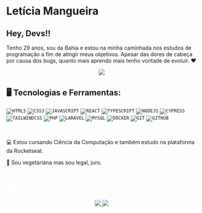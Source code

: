  <h1 align="left">Letícia Mangueira</h1>

 ## Hey, Devs!!

 Tenho 29 anos, sou da Bahia e estou na minha caminhada nos estudos de programação a fim de atingir meus objetivos. Apesar das dores de cabeça por causa dos bugs, quanto mais aprendo mais tenho vontade de evoluir. ❤

<p align="center">
  <img src="https://media.tenor.com/qc8QHhSMfngAAAAM/bepalzo-monkey.gif" width="350">
</p>


## 🖥️ Tecnologias e Ferramentas: 

<code><img width="40px" src="https://cdn.jsdelivr.net/gh/devicons/devicon/icons/html5/html5-original-wordmark.svg" title="HTML5"/></code>
<code><img width="40px" src="https://cdn.jsdelivr.net/gh/devicons/devicon/icons/css3/css3-original-wordmark.svg" title="CSS3"/></code>
<code><img width="40px" src="https://cdn.jsdelivr.net/gh/devicons/devicon/icons/javascript/javascript-original.svg" title="JAVASCRIPT"/></code>
<code><img width="40px" src="https://cdn.jsdelivr.net/gh/devicons/devicon/icons/react/react-original.svg" title="REACT"/></code>
<code><img width="40px" src="https://cdn.jsdelivr.net/gh/devicons/devicon/icons/typescript/typescript-original.svg" title="TYPESCRIPT"/></code>
<code><img width="40px" src="https://cdn.jsdelivr.net/gh/devicons/devicon/icons/nodejs/nodejs-original.svg" title="NODEJS"/></code>
<code><img width="40px" src="https://cdn.jsdelivr.net/gh/devicons/devicon@latest/icons/cypressio/cypressio-original.svg" title="CYPRESS"/></code>
<code><img width="40px" src="https://cdn.jsdelivr.net/gh/devicons/devicon@latest/icons/tailwindcss/tailwindcss-original.svg" title="TAILWINDCSS"/></code>
<code><img width="40px" src="https://cdn.jsdelivr.net/gh/devicons/devicon/icons/php/php-original.svg" title="PHP"/></code>
<code><img width="40px" src="https://cdn.jsdelivr.net/gh/devicons/devicon@latest/icons/laravel/laravel-original.svg" title="LARAVEL"/></code>
<code><img width="40px" src="https://cdn.jsdelivr.net/gh/devicons/devicon/icons/mysql/mysql-original.svg" title="MYSQL"/></code>
<code><img width="40px" src="https://cdn.jsdelivr.net/gh/devicons/devicon/icons/docker/docker-original.svg" title="DOCKER"/></code>
<code><img width="40px" src="https://cdn.jsdelivr.net/gh/devicons/devicon/icons/git/git-original.svg" title="GIT"/></code>
<code><img width="40px" src="https://cdn.jsdelivr.net/gh/devicons/devicon/icons/github/github-original.svg" title="GITHUB"/></code>

</br>
<div display="inline-block">
 <p align="left">💻 Estou cursando Ciência da Computação e também estudo na plataforma da Rocketseat.</p>
 <p align="left">🌱 Sou vegetariana mas sou legal, juro.</p>
</div>

</br>

<a href="https://www.linkedin.com/in/leticea" target="_blank"><img align="left" alt="LinkedIn" width="30px" src="https://github.com/Aakarsh-B/trying-repos/blob/master/linkedin.svg" target="_blank" />

</br>

##
<p align="center">
  <a href="https://github.com/leticea">
    <img height="180em" src="https://github-readme-stats-eight-theta.vercel.app/api?username=leticea&show_icons=true&theme=algolia&include_all_commits=true&count_private=true"/>
    <img height="180em" src="https://github-readme-stats-eight-theta.vercel.app/api/top-langs/?username=leticea&layout=compact&langs_count=8&theme=algolia"/>
  </a>
</p>

